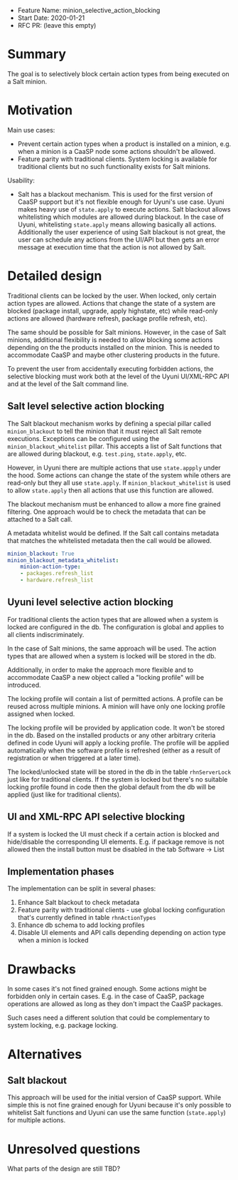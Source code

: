 - Feature Name: minion_selective_action_blocking
- Start Date: 2020-01-21
- RFC PR: (leave this empty)

# Summary
[summary]: #summary

The goal is to selectively block certain action types from being executed on a Salt minion.

# Motivation
[motivation]: #motivation

Main use cases:
* Prevent certain action types when a product is installed on a minion, e.g. when a minion is a CaaSP node some actions shouldn't be allowed.
* Feature parity with traditional clients. System locking is available for traditional clients but no such functionality exists for Salt minions.

Usability:
* Salt has a blackout mechanism. This is used for the first version of CaaSP support but it's not flexible enough for Uyuni's use case. Uyuni makes heavy use of `state.apply` to execute actions. Salt blackout allows whitelisting which modules are allowed during blackout. In the case of Uyuni, whitelisting `state.apply` means allowing basically all actions. Additionally the user experience of using Salt blackout is not great, the user can schedule any actions from the UI/API but then gets an error message at execution time that the action is not allowed by Salt.


# Detailed design
[design]: #detailed-design

Traditional clients can be locked by the user. When locked, only certain action types are allowed. Actions that change the state of a system are blocked (package install, upgrade, apply highstate, etc) while read-only actions are allowed (hardware refresh, package profile refresh, etc).

The same should be possible for Salt minions. However, in the case of Salt minions, additional flexibility is needed to allow blocking some actions depending on the the products installed on the minion. This is needed to accommodate CaaSP and maybe other clustering products in the future.

To prevent the user from accidentally executing forbidden actions, the selective blocking must work both at the level of the Uyuni UI/XML-RPC API and at the level of the Salt command line.

## Salt level selective action blocking

The Salt blackout mechanism works by defining a special pillar called `minion_blackout` to tell the minion that it must reject all Salt remote executions. Exceptions can be configured using the `minion_blackout_whitelist` pillar. This accepts a list of Salt functions that are allowed during blackout, e.g. `test.ping`, `state.apply`, etc.

However, in Uyuni there are multiple actions that use `state.appply` under the hood. Some actions can change the state of the system while others are read-only but they all use `state.apply`. If `minion_blackout_whitelist` is used to allow `state.apply` then all actions that use this function are allowed.

The blackout mechanism must be enhanced to allow a more fine grained filtering. One approach would be to check the metadata that can be attached to a Salt call. 

A metadata whitelist would be defined. If the Salt call contains metadata that matches the whitelisted metadata then the call would be allowed. 

```yaml
minion_blackout: True
minion_blackout_metadata_whitelist:
    minion-action-type:
    - packages.refresh_list
    - hardware.refresh_list
```

## Uyuni level selective action blocking

For traditional clients the action types that are allowed when a system is locked are configured in the db. The configuration is global and applies to all clients indiscriminately.

In the case of Salt minions, the same approach will be used. The action types that are allowed when a system is locked will be stored in the db.

Additionally, in order to make the approach more flexible and to accommodate CaaSP a new object called a "locking profile" will be introduced.

The locking profile will contain a list of permitted actions. A profile can be reused across multiple minions. A minion will have only one locking profile assigned when locked. 

The locking profile will be provided by application code. It won't be stored in the db. Based on the installed products or any other arbitrary criteria defined in code Uyuni will apply a locking profile. The profile will be applied automatically when the software profile is refreshed (either as a result of registration or when triggered at a later time).

The locked/unlocked state will be stored in the db in the table `rhnServerLock` just like for traditional clients. If the system is locked but there's no suitable locking profile found in code then the global default from the db will be applied (just like for traditional clients).

## UI and XML-RPC API selective blocking

If a system is locked the UI must check if a certain action is blocked and hide/disable the corresponding UI elements. E.g. if package remove is not allowed then the install button must be disabled in the tab Software -> List

## Implementation phases

The implementation can be split in several phases:

1. Enhance Salt blackout to check metadata
2. Feature parity with traditional clients - use global locking configuration that's currently defined in table `rhnActionTypes`
3. Enhance db schema to add locking profiles
4. Disable UI elements and API calls depending depending on action type when a minion is locked

# Drawbacks
[drawbacks]: #drawbacks

In some cases it's not fined grained enough. Some actions might be forbidden only in certain cases. E.g. in the case of CaaSP, package operations are allowed as long as they don't impact the CaaSP packages.

Such cases need a different solution that could be complementary to system locking, e.g. package locking.


# Alternatives
[alternatives]: #alternatives

## Salt blackout

This approach will be used for the initial version of CaaSP support. While simple this is not fine grained enough for Uyuni because it's only possible to whitelist Salt functions and Uyuni can use the same function (`state.apply`) for multiple actions.

# Unresolved questions
[unresolved]: #unresolved-questions

What parts of the design are still TBD?

